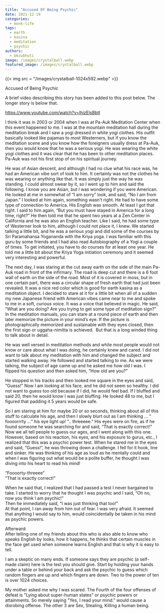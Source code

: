 ```yaml
---
title: "Accused Of Being Psychic"
date: 2021-12-19
categories: 
  - monk-life
tags: 
  - earth
  - kasina
  - meditation
  - psychic
authors: 
  - bksubhuti
image: /images/crystalball.webp
featured_image: /images/crystalball.webp
---
```


{{< img src = "/images/crystalball-1024x592.webp" >}}

Accused of Being Psychic

A brief video describing this story has been added to this post below. The longer story is below that.

https://www.youtube.com/watch?v=lhizElsBbtI

I think it was in 2003 or 2004 when I was at Pa-Auk Meditation Center when this event happened to me. I was at the mountain meditation hall during the meditation break and I saw a yogi dressed in white yogi clothes. His outfit basically looked like pajamas to most Westerners, but if you know the meditation scene and you know how the foreigners usually dress at Pa-Auk, then you would know that he was a serious yogi. He was wearing the white yogi clothes and it was clear that he has been to other meditation places. Pa-Auk was not his first stop of on his spiritual journey.

He was of Asian descent, and although I had no clue what his race was, he had an American vibe sort of look to him. It certainly was not the clothes he was wearing or anything like that. It was simply just the way he was standing. I could almost swear by it, so I went up to him and said the following. I know you are Asian, but I was wondering if you were American. He looked at me in somewhat of “I am sorry” look, and said, “No I am from Japan.” I looked at him again, something wasn't right. He had to have some type of connection to America. His English was smooth. At least I got that right. I said to him again, “But you must have stayed in America for a long time, right?” He then told me that he spent two years at a Zen Center in California and he was also an English teacher. Like I said, he had some type of Westerner look to him, although I could not place it, I knew. We started talking a little bit, and he was a serious yogi and did some of the courses by Sri Paramahansa Yogananda with the Kriya yoga. I was familiar with this guru by some friends and I had also read Autobiography of a Yogi a couple of times. To get initiated, you have to do courses for at least one year. He told me a little bit about the Kriya Yoga initiation ceremony and it seemed very interesting and powerful.

The next day, I was staring at the cut away earth on the side of the main Pa-Auk road in front of the infirmary. The road is deep cut and there is a 6 foot wall of earth on the side of the road. Most of it is covered in moss, but in one certain part, there was a circular shape of fresh earth that had just been revealed. It was a nice red color which is good for earth kasina as a meditation object. I decided to stare at it for a little bit when all of a sudden my new Japanese friend with American vibes came near to me and spoke to me in a soft, curious voice. It was a voice that believed in magic. He said, “What are you doing? Are you trying to get some type of meditation sign?” In the meditation manuals, you can stare at a round piece of earth and then later memorize the picture in your mind’s eye. If the picture is photographically memorized and sustainable with they eyes closed, then the first sign or uggaha-nimitta is achieved.  But that is a long winded thing to talk about in detail.

He was well versed in meditation methods and while most people would not know or care about what I was doing, he certainly knew and cared. I did not want to talk about my meditation with him and changed the subject and started walking away. He followed and started talking to me. As we were talking, the subject of age came up and he asked me how old I was. I flipped his question and then asked him, “How old are you?”

He stopped in his tracks and then looked me square in the eyes and said, “Guess!” Now I am looking at his face, and he did not seem so healthy. I did not want to guess too old because if I did, he would feel bad. If I bluffed and said 20, then he would know I was just bluffing. He looked 48 to me, but I figured that padding it 5 years would be safe.

So I am staring at him for maybe 20 or so seconds, thinking about all of this stuff to calculate his age, and then I slowly blurt out as I am thinking … “ foooorrrty ...“ his eye light up! “.. threeeee.” His eyes were on fire, as if he found someone he was searching for and said, “That is exactly correct!” Now we all tell people to guess our ages, and I went along with this one. However, based on his reaction, his eyes, and his exposure to gurus, etc., I realized that this was a psychic power test. When he stared me in the eyes and said, “Guess!”, he was throwing down a challenge. I fell for it hook, line and sinker. He was thinking of his age as loud as he mentally could and when I was figuring out what would be a polite buffer, he thought I was diving into his heart to read his mind!

“Foooorty-threeee”  
“That is exactly correct!”

When he said that, I realized that I had passed a test I never bargained to take. I started to worry that he thought I was psychic and I said, “Oh no, now you think I am psychic!”  
Then he immediately said, “I was just thinking that too!”  
At that point, I ran away from him out of fear. I was very afraid. It seemed that anything I would say to him, would coincidentally be taken in his mind as psychic powers.

Afterward:  
After telling one of my friends about this who is also able to know who speaks English by looks, how it happens, he thinks that certain muscles in the face get used when someone learns English and that is why it is easy to tell.

I am a skeptic on many ends. If someone says they are psychic (a self-made claim) here is the test you should give. Start by holding your hands under a table or behind your back and ask the psychic to guess which random fingers are up and which fingers are down. Two to the power of ten is over 1024 choices.

My mother asked me why I was scared. The Fourth of the four offenses of defeat is "Lying about super-human states" or psychic powers or attainments. So merely saying "Yes, I read your mind." would cause a disrobing offense. The other 3 are Sex, Stealing, Killing a human being.
